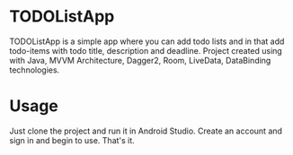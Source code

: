# TODOListApp
TODOListApp is a simple app where you can add todo lists and in that add todo-items with todo title, description and deadline.
Project created using with Java, MVVM Architecture, Dagger2, Room, LiveData, DataBinding technologies.

# Usage
Just clone the project and run it in Android Studio. Create an account and sign in and begin to use. That's it.
